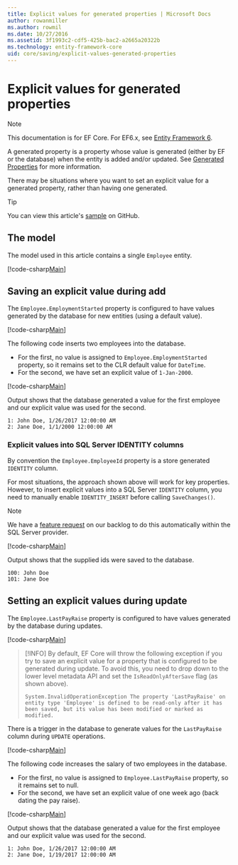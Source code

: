 ```yaml
---
title: Explicit values for generated properties | Microsoft Docs
author: rowanmiller
ms.author: rowmil
ms.date: 10/27/2016
ms.assetid: 3f1993c2-cdf5-425b-bac2-a2665a20322b
ms.technology: entity-framework-core
uid: core/saving/explicit-values-generated-properties
---
```


# Explicit values for generated properties

> [!NOTE]
> This documentation is for EF Core. For EF6.x, see [Entity Framework 6](../../ef6/index.md).

A generated property is a property whose value is generated (either by EF or the database) when the entity is added and/or updated. See [Generated Properties](../modeling/generated-properties.md) for more information.

There may be situations where you want to set an explicit value for a generated property, rather than having one generated.

> [!TIP]
> You can view this article's [sample](https://github.com/aspnet/EntityFramework.Docs/tree/master/samples/core/Saving/Saving/ExplicitValuesGenerateProperties/) on GitHub.

## The model

The model used in this article contains a single `Employee` entity.

[!code-csharp[Main](../../../samples/core/Saving/Saving/ExplicitValuesGenerateProperties/Employee.cs#Sample)]

## Saving an explicit value during add

The `Employee.EmploymentStarted` property is configured to have values generated by the database for new entities (using a default value).

[!code-csharp[Main](../../../samples/core/Saving/Saving/ExplicitValuesGenerateProperties/EmployeeContext.cs#EmploymentStarted)]

The following code inserts two employees into the database.
* For the first, no value is assigned to `Employee.EmploymentStarted` property, so it remains set to the CLR default value for `DateTime`.
* For the second, we have set an explicit value of `1-Jan-2000`.

[!code-csharp[Main](../../../samples/core/Saving/Saving/ExplicitValuesGenerateProperties/Sample.cs#EmploymentStarted)]

Output shows that the database generated a value for the first employee and our explicit value was used for the second.

````
1: John Doe, 1/26/2017 12:00:00 AM
2: Jane Doe, 1/1/2000 12:00:00 AM
````

### Explicit values into SQL Server IDENTITY columns

By convention the `Employee.EmployeeId` property is a store generated `IDENTITY` column.

For most situations, the approach shown above will work for key properties. However, to insert explicit values into a SQL Server `IDENTITY` column, you need to manually enable `IDENTITY_INSERT` before calling `SaveChanges()`.

> [!NOTE]
> We have a [feature request](https://github.com/aspnet/EntityFramework/issues/703) on our backlog to do this automatically within the SQL Server provider.

[!code-csharp[Main](../../../samples/core/Saving/Saving/ExplicitValuesGenerateProperties/Sample.cs#EmployeeId)]

Output shows that the supplied ids were saved to the database.

````
100: John Doe
101: Jane Doe
````

## Setting an explicit values during update

The `Employee.LastPayRaise` property is configured to have values generated by the database during updates.

[!code-csharp[Main](../../../samples/core/Saving/Saving/ExplicitValuesGenerateProperties/EmployeeContext.cs#LastPayRaise)]

> [!INFO]
> By default, EF Core will throw the following exception if you try to save an explicit value for a property that is configured to be generated during update. To avoid this, you need to drop down to the lower level metadata API and set the `IsReadOnlyAfterSave` flag (as shown above).
>
> `System.InvalidOperationException The property 'LastPayRaise' on entity type 'Employee' is defined to be read-only after it has been saved, but its value has been modified or marked as modified.`

There is a trigger in the database to generate values for the `LastPayRaise` column during `UPDATE` operations.

[!code-csharp[Main](../../../samples/core/Saving/Saving/ExplicitValuesGenerateProperties/employee_UPDATE.sql)]

The following code increases the salary of two employees in the database.
* For the first, no value is assigned to `Employee.LastPayRaise` property, so it remains set to null.
* For the second, we have set an explicit value of one week ago (back dating the pay raise).

[!code-csharp[Main](../../../samples/core/Saving/Saving/ExplicitValuesGenerateProperties/Sample.cs#LastPayRaise)]

Output shows that the database generated a value for the first employee and our explicit value was used for the second.

````
1: John Doe, 1/26/2017 12:00:00 AM
2: Jane Doe, 1/19/2017 12:00:00 AM
````
